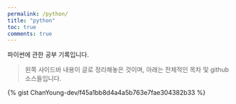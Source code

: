 ```yaml
---
permalink: /python/
title: "python"
toc: true
comments: true
---
```


파이썬에 관한 공부 기록입니다.

> 왼쪽 사이드바 내용이 글로 정리해놓은 것이며, 아래는 전체적인 목차 및 github소스들입니다.

<script src="https://gist.github.com/ChanYoung-dev/08afabaf65e0bebdcde1d350b1df292c.js"></script>

{% gist ChanYoung-dev/f45a1bb8d4a4a5b763e7fae304382b33 %}
